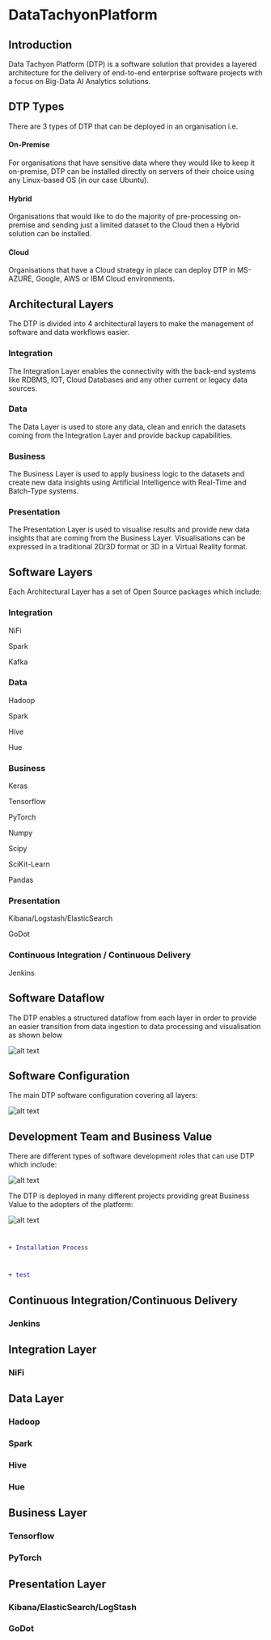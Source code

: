 # DataTachyonPlatform

## Introduction

Data Tachyon Platform (DTP) is a software solution that provides a layered architecture for the delivery of end-to-end enterprise software projects with a focus on Big-Data AI Analytics solutions.

## DTP Types

There are 3 types of DTP that can be deployed in an organisation i.e.

#### On-Premise

For organisations that have sensitive data where they would like to keep it on-premise, DTP can be installed directly on servers of their choice using any Linux-based OS (in our case Ubuntu).

#### Hybrid

Organisations that would like to do the majority of pre-processing on-premise and sending just a limited dataset to the Cloud then a Hybrid solution can be installed.

#### Cloud

Organisations that have a Cloud strategy in place can deploy DTP in MS-AZURE, Google, AWS or IBM Cloud environments.


## Architectural Layers

The DTP is divided into 4 architectural layers to make the management of software and data workflows easier.

### Integration

The Integration Layer enables the connectivity with the back-end systems like RDBMS, IOT, Cloud Databases and any other current or legacy data sources.

### Data

The Data Layer is used to store any data, clean and enrich the datasets coming from the Integration Layer and provide backup capabilities.

### Business

The Business Layer is used to apply business logic to the datasets and create new data insights using Artificial Intelligence with Real-Time and Batch-Type systems.

### Presentation

The Presentation Layer is used to visualise results and provide new data insights that are coming from the Business Layer.
Visualisations can be expressed in a traditional 2D/3D format or 3D in a Virtual Reality format.

## Software Layers

Each Architectural Layer has a set of Open Source packages which include:

### Integration

NiFi

Spark

Kafka

### Data

Hadoop

Spark

Hive

Hue


### Business

Keras

Tensorflow

PyTorch

Numpy

Scipy

SciKit-Learn

Pandas

### Presentation

Kibana/Logstash/ElasticSearch

GoDot

### Continuous Integration / Continuous Delivery

Jenkins

## Software Dataflow

The DTP enables a structured dataflow from each layer in order to provide an easier transition from data ingestion to data processing and visualisation as shown below

![alt text](https://github.com/dragomirdev/DataTachyonPlatform/blob/master/documentation/dtp/DTP-1.3-DataFlow.png)


## Software Configuration

The main DTP software configuration covering all layers:

![alt text](https://github.com/dragomirdev/DataTachyonPlatform/blob/master/documentation/dtp/DTP-1.3-Tools-Architecture.jpg)

## Development Team and Business Value

There are different types of software development roles that can use DTP which include:

![alt text](https://github.com/dragomirdev/DataTachyonPlatform/blob/dev/documentation/dtp/DTP-Images.001.jpeg)


The DTP is deployed in many different projects providing great Business Value to the adopters of the platform:


![alt text](https://github.com/dragomirdev/DataTachyonPlatform/blob/dev/documentation/dtp/DTP-Images.002.jpeg)

#
```diff
+ Installation Process
```


#
```diff
+ test
```

## Continuous Integration/Continuous Delivery

### Jenkins

## Integration Layer

### NiFi

## Data Layer

### Hadoop

### Spark

### Hive

### Hue

## Business Layer

### Tensorflow

### PyTorch

## Presentation Layer

### Kibana/ElasticSearch/LogStash

### GoDot
